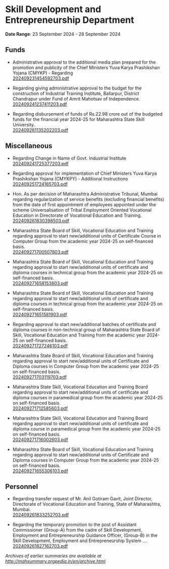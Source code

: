 # Skill Development and Entrepreneurship Department

**Date Range**: 23 September 2024 - 28 September 2024


## Funds
- Administrative approval to the additional media plan prepared for the promotion and publicity of the Chief Ministers Yuva Karya Prashikshan Yojana (CMYKP) - Regarding\
  [202409231454592703.pdf](https://gr.maharashtra.gov.in/Site/Upload/Government%20Resolutions/English/202409231454592703.pdf)

- Regarding giving administrative approval to the budget for the construction of Industrial Training Institute, Ballarpur, District Chandrapur under Fund of Amrit Mahotsav of Independence.\
  [202409241237411203.pdf](https://gr.maharashtra.gov.in/Site/Upload/Government%20Resolutions/English/202409241237411203...pdf)

- Regarding disbursement of funds of Rs.22.98 crore out of the budgeted funds for the financial year 2024-25 for Maharashtra State Skill University.\
  [202409261135202203.pdf](https://gr.maharashtra.gov.in/Site/Upload/Government%20Resolutions/English/202409261135202203.pdf)

## Miscellaneous
- Regarding Change in Name of Govt. Industrial Institute\
  [202409241725377203.pdf](https://gr.maharashtra.gov.in/Site/Upload/Government%20Resolutions/English/202409241725377203.pdf)

- Regarding approval for implementation of Chief Ministers Yuva Karya Prashikshan Yojana (CMYKPY) - Additional Instructions\
  [202409251724165703.pdf](https://gr.maharashtra.gov.in/Site/Upload/Government%20Resolutions/English/202409251724165703.pdf)

- Hon. As per decision of Maharashtra Administrative Tribunal, Mumbai regarding regularization of service benefits (excluding financial benefits) from the date of first appointment of employees appointed under the scheme Universalisation of Tribal Employment Oriented Vocational Education in Directorate of Vocational Education and Training.\
  [202409261830398503.pdf](https://gr.maharashtra.gov.in/Site/Upload/Government%20Resolutions/English/202409261830398503.pdf)

- Maharashtra State Board of Skill, Vocational Education and Training regarding approval to start new/additional units of Certificate Course in Computer Group from the academic year 2024-25 on self-financed basis.\
  [202409271700507803.pdf](https://gr.maharashtra.gov.in/Site/Upload/Government%20Resolutions/English/202409271700507803.pdf)

- Maharashtra State Board of Skill, Vocational Education and Training regarding approval to start new/additional units of certificate and diploma courses in technical group from the academic year 2024-25 on self-financed basis.\
  [202409271658153603.pdf](https://gr.maharashtra.gov.in/Site/Upload/Government%20Resolutions/English/202409271658153603.pdf)

- Maharashtra State Board of Skill, Vocational Education and Training regarding approval to start new/additional units of certificate and diploma courses in technical group from the academic year 2024-25 on self-financed basis.\
  [202409271651581903.pdf](https://gr.maharashtra.gov.in/Site/Upload/Government%20Resolutions/English/202409271651581903.pdf)

- Regarding approval to start new/additional batches of certificate and diploma courses in non-technical group of Maharashtra State Board of Skill, Vocational Education and Training from the academic year 2024-25 on self-financed basis.\
  [202409271727246103.pdf](https://gr.maharashtra.gov.in/Site/Upload/Government%20Resolutions/English/202409271727246103.pdf)

- Maharashtra State Board of Skill, Vocational Education and Training regarding approval to start new/additional units of Certificate and Diploma courses in Computer Group from the academic year 2024-25 on self-financed basis.\
  [202409271703119703.pdf](https://gr.maharashtra.gov.in/Site/Upload/Government%20Resolutions/English/202409271703119703.pdf)

- Maharashtra State Skill, Vocational Education and Training Board regarding approval to start new/additional units of certificate and diploma courses in paramedical group from the academic year 2024-25 on self-financed basis.\
  [202409271712585603.pdf](https://gr.maharashtra.gov.in/Site/Upload/Government%20Resolutions/English/202409271712585603.pdf)

- Maharashtra State Skill, Vocational Education and Training Board regarding approval to start new/additional units of certificate and diploma course in paramedical group from the academic year 2024-25 on self-financed basis.\
  [202409271716002603.pdf](https://gr.maharashtra.gov.in/Site/Upload/Government%20Resolutions/English/202409271716002603.pdf)

- Maharashtra State Board of Skill, Vocational Education and Training regarding approval to start new/additional units of Certificate and Diploma courses in Computer Group from the academic year 2024-25 on self-financed basis.\
  [202409271655306103.pdf](https://gr.maharashtra.gov.in/Site/Upload/Government%20Resolutions/English/202409271655306103.pdf)

## Personnel
- Regarding transfer request of Mr.  Anil Gotiram Gavit, Joint Director, Directorate of Vocational Education and Training, State of Maharashtra, Mumbai.\
  [202409261833252703.pdf](https://gr.maharashtra.gov.in/Site/Upload/Government%20Resolutions/English/202409261833252703.pdf)

- Regarding the temporary promotion to the post of Assistant Commissioner (Group-A) from the cadre of Skill Development, Employment and Entrepreneurship Guidance Officer, (Group-B) in the Skill Development, Employment and Entrepreneurship System ....\
  [202409261827162703.pdf](https://gr.maharashtra.gov.in/Site/Upload/Government%20Resolutions/English/202409261827162703.pdf)


*Archives of earlier summaries are available at http://mahsummary.orgpedia.in/en/archive.html*